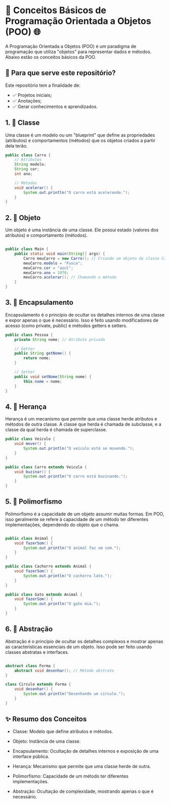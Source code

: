 # 🌟 Conceitos Básicos de Programação Orientada a Objetos (POO) 🌐

A Programação Orientada a Objetos (POO) é um paradigma de programação que utiliza "objetos" para representar dados e métodos. Abaixo estão os conceitos básicos da POO.

## 🧠 Para que serve este repositório?

Este repositório tem a finalidade de:

- ✅ Projetos iniciais;
- ✅ Anotações;
- ✅ Gerar conhecimentos e aprendizados.

## 1. 🧩 Classe

Uma classe é um modelo ou um "blueprint" que define as propriedades (atributos) e comportamentos (métodos) que os objetos criados a partir dela terão.

```java
public class Carro {
    // Atributos
    String modelo;
    String cor;
    int ano;

    // Métodos
    void acelerar() {
        System.out.println("O carro está acelerando.");
    }
}
````
## 2. 🧩 Objeto
Um objeto é uma instância de uma classe. Ele possui estado (valores dos atributos) e comportamento (métodos).
````Java

public class Main {
    public static void main(String[] args) {
        Carro meuCarro = new Carro(); // Criando um objeto da classe Carro
        meuCarro.modelo = "Fusca";
        meuCarro.cor = "azul";
        meuCarro.ano = 1970;
        meuCarro.acelerar(); // Chamando o método
    }
}

````

## 3. 🧩 Encapsulamento
Encapsulamento é o princípio de ocultar os detalhes internos de uma classe e expor apenas o que é necessário. Isso é feito usando modificadores de acesso (como private, public) e métodos getters e setters.

````Java
public class Pessoa {
    private String nome; // Atributo privado

    // Getter
    public String getNome() {
        return nome;
    }

    // Setter
    public void setNome(String nome) {
        this.nome = nome;
    }
}
````

## 4. 🧩 Herança
Herança é um mecanismo que permite que uma classe herde atributos e métodos de outra classe. A classe que herda é chamada de subclasse, e a classe da qual herda é chamada de superclasse.

````Java
public class Veiculo {
    void mover() {
        System.out.println("O veículo está se movendo.");
    }
}

public class Carro extends Veiculo {
    void buzinar() {
        System.out.println("O carro está buzinando.");
    }
}

````

## 5.  🧩 Polimorfismo
Polimorfismo é a capacidade de um objeto assumir muitas formas. Em POO, isso geralmente se refere à capacidade de um método ter diferentes implementações, dependendo do objeto que o chama.

````Java

public class Animal {
    void fazerSom() {
        System.out.println("O animal faz um som.");
    }
}

public class Cachorro extends Animal {
    void fazerSom() {
        System.out.println("O cachorro late.");
    }
}

public class Gato extends Animal {
    void fazerSom() {
        System.out.println("O gato mia.");
    }
}

````

## 6. 🧩 Abstração
Abstração é o princípio de ocultar os detalhes complexos e mostrar apenas as características essenciais de um objeto. Isso pode ser feito usando classes abstratas e interfaces.

````Java

abstract class Forma {
    abstract void desenhar(); // Método abstrato
}

class Circulo extends Forma {
    void desenhar() {
        System.out.println("Desenhando um círculo.");
    }
}

````

## ✨ Resumo dos Conceitos
- Classe: Modelo que define atributos e métodos.

- Objeto: Instância de uma classe.

- Encapsulamento: Ocultação de detalhes internos e exposição de uma interface pública.

- Herança: Mecanismo que permite que uma classe herde de outra.

- Polimorfismo: Capacidade de um método ter diferentes implementações.

- Abstração: Ocultação de complexidade, mostrando apenas o que é necessário.



